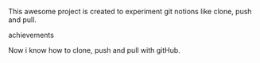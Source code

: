 This awesome project is created to experiment git notions like clone, push and pull.

achievements

Now i know how to clone, push and pull with gitHub.
